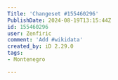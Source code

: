 ```yaml
---
Title: 'Changeset #155460296'
PublishDate: 2024-08-19T13:15:44Z
id: 155460296
user: Zenfiric
comment: 'Add #wikidata'
created_by: iD 2.29.0
tags:
- Montenegro

---
```

